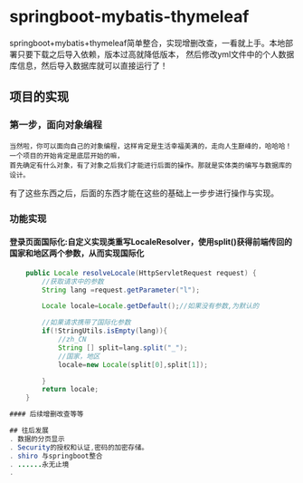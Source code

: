 # springboot-mybatis-thymeleaf
springboot+mybatis+thymeleaf简单整合，实现增删改查，一看就上手。本地部署只要下载之后导入依赖，版本过高就降低版本，
然后修改yml文件中的个人数据库信息，然后导入数据库就可以直接运行了！
## 项目的实现 

### 第一步，面向对象编程
    当然啦，你可以面向自己的对象编程，这样肯定是生活幸福美满的，走向人生巅峰的，哈哈哈！一个项目的开始肯定是底层开始的嘛，
    首先确定有什么对象，有了对象之后我们才能进行后面的操作。那就是实体类的编写与数据库的设计。
有了这些东西之后，后面的东西才能在这些的基础上一步步进行操作与实现。
### 功能实现
#### 登录页面国际化:自定义实现类重写LocaleResolver，使用split()获得前端传回的国家和地区两个参数，从而实现国际化
```java @Override
    public Locale resolveLocale(HttpServletRequest request) {
        //获取请求中的参数
        String lang =request.getParameter("l");

        Locale locale=Locale.getDefault();//如果没有参数,为默认的

        //如果请求携带了国际化参数
        if(!StringUtils.isEmpty(lang)){
            //zh_CN
            String [] split=lang.split("_");
            //国家，地区
            locale=new Locale(split[0],split[1]);

        }
        return locale;
    }

#### 后续增删改查等等

## 往后发展
. 数据的分页显示
. Security的授权和认证,密码的加密存储。
. shiro 与springboot整合
. ......永无止境
. 
